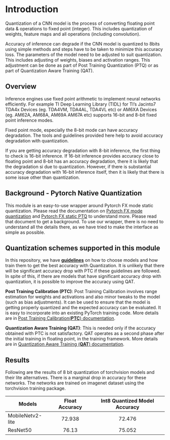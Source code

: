 
# Introduction

Quantization of a CNN model is the process of converting floating point data & operations to fixed point (integer). This includes quantization of weights, feature maps and all operations (including convolution).

Accuracy of inference can degrade if the CNN model is quantized to 8bits using simple methods and steps have to be taken to minimize this accuracy loss. The parameters of the model need to be adjusted to suit quantization. This includes adjusting of weights, biases and activation ranges. This adjustment can be done as part of Post Training Quantization (PTQ) or as part of Quantization Aware Training (QAT).

## Overview
Inference engines use fixed point arithmetic to implement neural networks efficiently. For example TI Deep Learning Library (TIDL) for TI’s Jacinto7 TDA4x Devices (eg. TDA4VM, TDA4AL, TDA4VL etc) or AM6XA Devices (eg. AM62A, AM68A, AM69A AM67A etc) supports 16-bit and 8-bit fixed point inference modes.

Fixed point mode, especially the 8-bit mode can have accuracy degradation. The tools and guidelines provided here help to avoid accuracy degradation with quantization.

If you are getting accuracy degradation with 8-bit inference, the first thing to check is 16-bit inference. If 16-bit inference provides accuracy close to floating point and 8-bit has an accuracy degradation, there it is likely that the degradation si due to quantization. However, if there is substantial accuracy degradation with 16-bit inference itself, then it is likely that there is some issue other than quantization.

## Background - Pytorch Native Quantization
This module is an easy-to-use wrapper around Pytorch FX mode static quantization. Please read the documentation on [Pytorch FX mode quantization](https://pytorch.org/docs/stable/quantization.html#prototype-maintenance-mode-fx-graph-mode-quantization) and [Pytorch FX static PTQ](https://pytorch.org/tutorials/prototype/fx_graph_mode_ptq_static.html) to understand more. Please read that document to get a background. To use our wrapper, there is no need to understand all the details there, as we have tried to make the interface as simple as possible.

## Quantization schemes supported in this module
In this repository, we have  [**guidelines**](./docs/guidelines.md) on how to choose models and how train them to get the best accuracy with Quantization. It is unlikely that there will be significant accuracy drop with PTC if these guidelines are followed. In spite of this, if there are models that have significant accuracy drop with quantization, it is possible to improve the accuracy using QAT.

**Post Training Calibration (PTC)**: Post Training Calibration involves range estimation for weights and activations and also minor tweaks to the model (such as bias adjustments). It can be used to ensure that the model is getting properly quantized and the expected accuracy can be evaluated. It is easy to incorporate into an existing PyTorch training code. More details are in [Post Training Calibration(**PTC**) documentation](./docs/ptc.md).

**Quantization Aware Training (QAT)**: This is needed only if the accuracy obtained with PTC is not satisfactory. QAT operates as a second phase after the initial training in floating point, in the training framework. More details are in [Quantization Aware Training (**QAT**) documentation](./docs/qat.md).


## Results

Following are the results of 8 bit quantization of torchvision models and their lite alternatives. There is a marginal drop in accuracy for these networks. The networks are trained on imagenet dataset using the torchvision training package.

| Models        |  Float Accuracy          | Int8 Quantized Model Accuracy   |
| ------------- |:-------------:    | :-----:                |
| MobileNetv2-lite  | 72.938 | 72.476           |
| ResNet50     | 76.13         |   75.052    |

